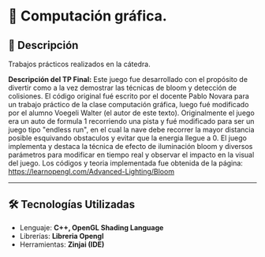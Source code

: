 # 📌 Computación gráfica.


## 📝 Descripción

Trabajos prácticos realizados en la cátedra.

**Descripción del TP Final:**
Este juego fue desarrollado con el propósito de divertir como a la vez  demostrar las técnicas de bloom y 
detección de colisiones.
El código original fué escrito por el docente Pablo Novara para un trabajo práctico de la clase computación 
gráfica, luego fué modificado por el alumno Voegeli Walter (el autor de este texto).
Originalmente el juego era un auto de formula 1 recorriendo una pista y fué modificado para ser un juego tipo
"endless run", en el cual la nave debe recorrer la mayor distancia posible esquivando obstaculos y evitar
que la energia llegue a 0.
El juego implementa y destaca la técnica de efecto de iluminación bloom y diversos parámetros para modificar 
en tiempo real y observar el impacto en la visual del juego.
Los códigos y teoria implementada fue obtenida de la página: https://learnopengl.com/Advanced-Lighting/Bloom

---

## 🛠 Tecnologías Utilizadas
- Lenguaje: **C++, OpenGL Shading Language**
- Librerías: **Libreria Opengl**
- Herramientas: **Zinjai (IDE)**
